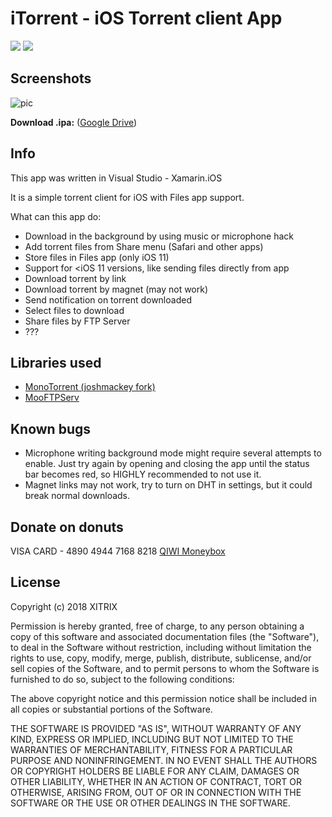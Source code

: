 # iTorrent - iOS Torrent client App

![](https://www.bitrise.io/app/fb04a8ae5980d0e0/status.svg?token=XwFNndLUAUGMJC1FgOKMFw&branch=master)
![](https://img.shields.io/badge/iOS-9.3+-blue.svg)

## Screenshots

![pic](https://user-images.githubusercontent.com/9553519/39586699-5eea36c4-4f00-11e8-81c0-b437a0945bd5.png)

**Download .ipa:** ([Google Drive](https://drive.google.com/open?id=1lCdjScAPKwgkWRdWrgx6qdFX2vsoX5Gt))

## Info

This app was written in Visual Studio - Xamarin.iOS

It is a simple torrent client for iOS with Files app support.

What can this app do:
- Download in the background by using music or microphone hack
- Add torrent files from Share menu (Safari and other apps)
- Store files in Files app (only iOS 11)
- Support for <iOS 11 versions, like sending files directly from app
- Download torrent by link
- Download torrent by magnet (may not work)
- Send notification on torrent downloaded
- Select files to download
- Share files by FTP Server
- ??? 

## Libraries used

- [MonoTorrent (joshmackey fork)](https://github.com/joshmackey/monotorrent)
- [MooFTPServ](https://github.com/mooware/mooftpserv)

## Known bugs

- Microphone writing background mode might require several attempts to enable. Just try again by opening and closing the app until the status bar becomes red, so HIGHLY recommended to not use it.
- Magnet links may not work, try to turn on DHT in settings, but it could break normal downloads.

## Donate on donuts

VISA CARD - 4890 4944 7168 8218
[QIWI Moneybox](https://qiwi.me/c5ec30ff-21d6-428b-9a10-29a1d18242db)


## License

Copyright (c) 2018 XITRIX

Permission is hereby granted, free of charge, to any person obtaining a copy
of this software and associated documentation files (the "Software"), to deal 
in the Software without restriction, including without limitation the rights 
to use, copy, modify, merge, publish, distribute, sublicense, and/or sell
copies of the Software, and to permit persons to whom the Software is
furnished to do so, subject to the following conditions:

The above copyright notice and this permission notice shall be included in all
copies or substantial portions of the Software.

THE SOFTWARE IS PROVIDED "AS IS", WITHOUT WARRANTY OF ANY KIND, EXPRESS OR
IMPLIED, INCLUDING BUT NOT LIMITED TO THE WARRANTIES OF MERCHANTABILITY,
FITNESS FOR A PARTICULAR PURPOSE AND NONINFRINGEMENT. IN NO EVENT SHALL THE
AUTHORS OR COPYRIGHT HOLDERS BE LIABLE FOR ANY CLAIM, DAMAGES OR OTHER 
LIABILITY, WHETHER IN AN ACTION OF CONTRACT, TORT OR OTHERWISE, ARISING FROM,
OUT OF OR IN CONNECTION WITH THE SOFTWARE OR THE USE OR OTHER DEALINGS IN THE
SOFTWARE.
